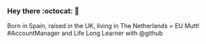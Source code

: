 ### Hey there :octocat: 💃

Born in Spain, raised in the UK, living in The Netherlands = EU Mutt! 
#AccountManager and Life Long Learner with @github

